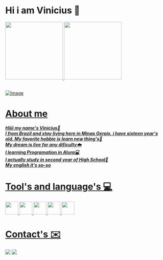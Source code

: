 # Hi i am Vinicius 👋
<div>
<a href="https://github.com/seu-usuário-aqui">
<img loading="lazy" height="180em" src="https://github-readme-stats.vercel.app/api/top-langs/?username=Vinxyu&layout=compact&langs_count=7&theme=dracula"/> <img loading="lazy" height="180em" src="https://github-readme-stats.vercel.app/api?username=Vinxyu&show_icons=true&theme=dracula&include_all_commits=true&count_private=true"/>
</div><br>

![Image](https://github.com/user-attachments/assets/7515cd82-e9cc-4bc4-b4cf-e0b0341f8673)

# About me 
  ***Hiiii my name's Vinicius👋<br>
  I from Brazil and stay living here in Minas Gerais, i have sixteen year's old. My favorite hobbie is learn new thing's📕<br>
  My dream is live for any dificulty☁️<br>
  I learning Programation in Alura💻<br>
  I actually study in second year of High School🏫<br>
  My english it's so-so***


# Tool's and language's 💻

<p>
<img loading="lazy" src="https://cdn.jsdelivr.net/gh/devicons/devicon/icons/git/git-original.svg" width="40" height="40"/>
<img loading="lazy" src="https://cdn.jsdelivr.net/gh/devicons/devicon@latest/icons/css3/css3-plain.svg" width="40" height="40"/>
<img loading="lazy" src="https://cdn.jsdelivr.net/gh/devicons/devicon@latest/icons/html5/html5-original.svg" width="40" height="40"/>
<img loading="lazy" src="https://cdn.jsdelivr.net/gh/devicons/devicon@latest/icons/javascript/javascript-original.svg" width="40" height="40"/>
<img loading="lazy" src="https://cdn.jsdelivr.net/gh/devicons/devicon@latest/icons/vscode/vscode-original.svg" width="40" height="40"/>
</p>  

# Contact's ✉️
<div>
<a href = "mailto:aalvesviniciusgarcia.s@gmail.com"><img loading="lazy" src="https://img.shields.io/badge/Gmail-D14836?style=for-the-badge&logo=gmail&logoColor=white" target="_blank"></a>
<a href="https://www.linkedin.com/in/vinxyu" target="_blank"><img loading="lazy" src="https://img.shields.io/badge/-LinkedIn-%230077B5?style=for-the-badge&logo=linkedin&logoColor=white" target="_blank"></a>   
</div>

